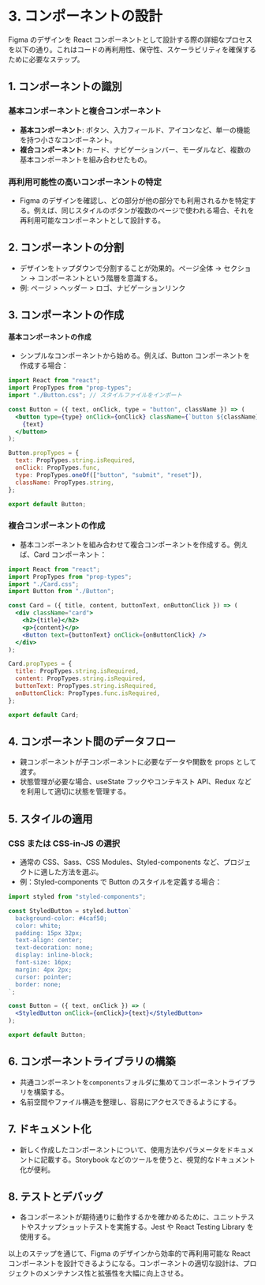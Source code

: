 # 3. コンポーネントの設計

Figma のデザインを React コンポーネントとして設計する際の詳細なプロセスを以下の通り。これはコードの再利用性、保守性、スケーラビリティを確保するために必要なステップ。

## 1. コンポーネントの識別

### 基本コンポーネントと複合コンポーネント

- **基本コンポーネント**: ボタン、入力フィールド、アイコンなど、単一の機能を持つ小さなコンポーネント。
- **複合コンポーネント**: カード、ナビゲーションバー、モーダルなど、複数の基本コンポーネントを組み合わせたもの。

### 再利用可能性の高いコンポーネントの特定

- Figma のデザインを確認し、どの部分が他の部分でも利用されるかを特定する。例えば、同じスタイルのボタンが複数のページで使われる場合、それを再利用可能なコンポーネントとして設計する。

## 2. コンポーネントの分割

- デザインをトップダウンで分割することが効果的。ページ全体 → セクション → コンポーネントという階層を意識する。
- 例: ページ > ヘッダー > ロゴ、ナビゲーションリンク

## 3. コンポーネントの作成

#### 基本コンポーネントの作成

- シンプルなコンポーネントから始める。例えば、Button コンポーネントを作成する場合：

```jsx
import React from "react";
import PropTypes from "prop-types";
import "./Button.css"; // スタイルファイルをインポート

const Button = ({ text, onClick, type = "button", className }) => (
  <button type={type} onClick={onClick} className={`button ${className}`}>
    {text}
  </button>
);

Button.propTypes = {
  text: PropTypes.string.isRequired,
  onClick: PropTypes.func,
  type: PropTypes.oneOf(["button", "submit", "reset"]),
  className: PropTypes.string,
};

export default Button;
```

### 複合コンポーネントの作成

- 基本コンポーネントを組み合わせて複合コンポーネントを作成する。例えば、Card コンポーネント：

```jsx
import React from "react";
import PropTypes from "prop-types";
import "./Card.css";
import Button from "./Button";

const Card = ({ title, content, buttonText, onButtonClick }) => (
  <div className="card">
    <h2>{title}</h2>
    <p>{content}</p>
    <Button text={buttonText} onClick={onButtonClick} />
  </div>
);

Card.propTypes = {
  title: PropTypes.string.isRequired,
  content: PropTypes.string.isRequired,
  buttonText: PropTypes.string.isRequired,
  onButtonClick: PropTypes.func.isRequired,
};

export default Card;
```

## 4. コンポーネント間のデータフロー

- 親コンポーネントが子コンポーネントに必要なデータや関数を props として渡す。
- 状態管理が必要な場合、useState フックやコンテキスト API、Redux などを利用して適切に状態を管理する。

## 5. スタイルの適用

### CSS または CSS-in-JS の選択

- 通常の CSS、Sass、CSS Modules、Styled-components など、プロジェクトに適した方法を選ぶ。
- 例：Styled-components で Button のスタイルを定義する場合：

```jsx
import styled from "styled-components";

const StyledButton = styled.button`
  background-color: #4caf50;
  color: white;
  padding: 15px 32px;
  text-align: center;
  text-decoration: none;
  display: inline-block;
  font-size: 16px;
  margin: 4px 2px;
  cursor: pointer;
  border: none;
`;

const Button = ({ text, onClick }) => (
  <StyledButton onClick={onClick}>{text}</StyledButton>
);

export default Button;
```

## 6. コンポーネントライブラリの構築

- 共通コンポーネントを`components`フォルダに集めてコンポーネントライブラリを構築する。
- 名前空間やファイル構造を整理し、容易にアクセスできるようにする。

## 7. ドキュメント化

- 新しく作成したコンポーネントについて、使用方法やパラメータをドキュメントに記載する。Storybook などのツールを使うと、視覚的なドキュメント化が便利。

## 8. テストとデバッグ

- 各コンポーネントが期待通りに動作するかを確かめるために、ユニットテストやスナップショットテストを実施する。Jest や React Testing Library を使用する。

以上のステップを通じて、Figma のデザインから効率的で再利用可能な React コンポーネントを設計できるようになる。コンポーネントの適切な設計は、プロジェクトのメンテナンス性と拡張性を大幅に向上させる。
